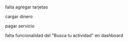 falta agregar tarjetas

cargar dinero

pagar servicio

falta funcionalidad del "Busca tu actividad" en dashboard
